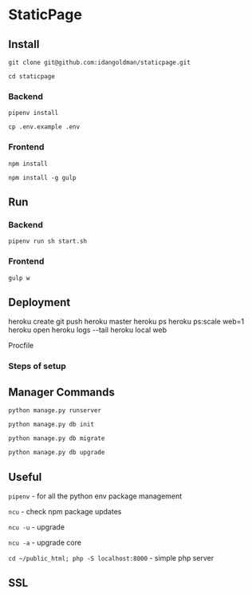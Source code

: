 # StaticPage

## Install
`git clone git@github.com:idangoldman/staticpage.git`

`cd staticpage`

### Backend
`pipenv install`

`cp .env.example .env`

### Frontend
`npm install`

`npm install -g gulp`


## Run

### Backend
`pipenv run sh start.sh`


### Frontend
`gulp w`


## Deployment
heroku create
git push heroku master
heroku ps
heroku ps:scale web=1
heroku open
heroku logs --tail
heroku local web

Procfile

### Steps of setup

## Manager Commands
`python manage.py runserver`

`python manage.py db init`

`python manage.py db migrate`

`python manage.py db upgrade`


## Useful
`pipenv` - for all the python env package management

`ncu` - check npm package updates

`ncu -u` - upgrade

`ncu -a` - upgrade core

`cd ~/public_html; php -S localhost:8000` - simple php server

## SSL
